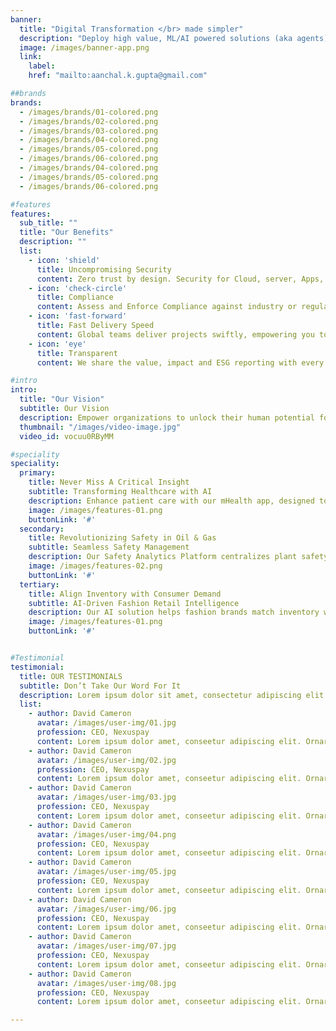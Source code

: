 ```yaml
---
banner:
  title: "Digital Transformation </br> made simpler"
  description: "Deploy high value, ML/AI powered solutions (aka agents) to drive innovation and operational efficiency, with robust data governance and sovereignty."
  image: /images/banner-app.png
  link:
    label: 
    href: "mailto:aanchal.k.gupta@gmail.com"

##brands
brands:
  - /images/brands/01-colored.png
  - /images/brands/02-colored.png
  - /images/brands/03-colored.png
  - /images/brands/04-colored.png
  - /images/brands/05-colored.png
  - /images/brands/06-colored.png
  - /images/brands/04-colored.png
  - /images/brands/05-colored.png
  - /images/brands/06-colored.png

#features
features:
  sub_title: ""
  title: "Our Benefits"
  description: ""
  list:
    - icon: 'shield'
      title: Uncompromising Security 
      content: Zero trust by design. Security for Cloud, server, Apps, APIs or the Edge for Industrial IoT & OT systems.
    - icon: 'check-circle'
      title: Compliance
      content: Assess and Enforce Compliance against industry or regulatory compliance framework.
    - icon: 'fast-forward'
      title: Fast Delivery Speed
      content: Global teams deliver projects swiftly, empowering you to achieve strategic goals faster.
    - icon: 'eye'
      title: Transparent
      content: We share the value, impact and ESG reporting with every engagement.

#intro
intro:
  title: "Our Vision"
  subtitle: Our Vision
  description: Empower organizations to unlock their human potential for solving complex problems by simplifying, democratizing, and delivering on technology.
  thumbnail: "/images/video-image.jpg"
  video_id: vocuu0RByMM

#speciality
speciality:
  primary:
    title: Never Miss A Critical Insight
    subtitle: Transforming Healthcare with AI
    description: Enhance patient care with our mHealth app, designed to remotely identify respiratory issues using advanced ML\/AI. Streamline data collection, reduce costs, and improve patient outcomes with our innovative technology. </br> <strong>Impact</strong> - Saved 5,250 clinical hours and $525,000 in data collection costs.
    image: /images/features-01.png
    buttonLink: '#'
  secondary:
    title: Revolutionizing Safety in Oil & Gas
    subtitle: Seamless Safety Management
    description: Our Safety Analytics Platform centralizes plant safety, quality, and audit assessments. By integrating user feedback, we ensure a responsive system that meets real-world needs. </br> <strong>Impact</strong> - Increased audit schedule adherence and improved operational efficiency within the first year.
    image: /images/features-02.png
    buttonLink: '#'
  tertiary:
    title: Align Inventory with Consumer Demand
    subtitle: AI-Driven Fashion Retail Intelligence
    description: Our AI solution helps fashion brands match inventory with consumer trends, reducing waste and increasing sales. Developed with top-tier data architects and fashion experts, this system forecasts demand accurately.  </br> <strong>Impact</strong> - Estimated savings of $250M in product waste and $350M in new sales.
    image: /images/features-01.png
    buttonLink: '#'


#Testimonial
testimonial:
  title: OUR TESTIMONIALS
  subtitle: Don’t Take Our Word For It
  description: Lorem ipsum dolor sit amet, consectetur adipiscing elit. Morbi egestas </br> Werat viverra id et aliquet. vulputate egestas sollicitudin.
  list:
    - author: David Cameron
      avatar: /images/user-img/01.jpg
      profession: CEO, Nexuspay
      content: Lorem ipsum dolor amet, conseetur adipiscing elit. Ornare quam porta arcu congue felis volutpat. Vitae lectudbfs pellentesque vitae dolor
    - author: David Cameron
      avatar: /images/user-img/02.jpg
      profession: CEO, Nexuspay
      content: Lorem ipsum dolor amet, conseetur adipiscing elit. Ornare quam porta arcu congue felis volutpat. Vitae lectudbfs pellentesque vitae dolor
    - author: David Cameron
      avatar: /images/user-img/03.jpg
      profession: CEO, Nexuspay
      content: Lorem ipsum dolor amet, conseetur adipiscing elit. Ornare quam porta arcu congue felis volutpat. Vitae lectudbfs pellentesque vitae dolor
    - author: David Cameron
      avatar: /images/user-img/04.png
      profession: CEO, Nexuspay
      content: Lorem ipsum dolor amet, conseetur adipiscing elit. Ornare quam porta arcu congue felis volutpat. Vitae lectudbfs pellentesque vitae dolor
    - author: David Cameron
      avatar: /images/user-img/05.jpg
      profession: CEO, Nexuspay
      content: Lorem ipsum dolor amet, conseetur adipiscing elit. Ornare quam porta arcu congue felis volutpat. Vitae lectudbfs pellentesque vitae dolor
    - author: David Cameron
      avatar: /images/user-img/06.jpg
      profession: CEO, Nexuspay
      content: Lorem ipsum dolor amet, conseetur adipiscing elit. Ornare quam porta arcu congue felis volutpat. Vitae lectudbfs pellentesque vitae dolor
    - author: David Cameron
      avatar: /images/user-img/07.jpg
      profession: CEO, Nexuspay
      content: Lorem ipsum dolor amet, conseetur adipiscing elit. Ornare quam porta arcu congue felis volutpat. Vitae lectudbfs pellentesque vitae dolor
    - author: David Cameron
      avatar: /images/user-img/08.jpg
      profession: CEO, Nexuspay
      content: Lorem ipsum dolor amet, conseetur adipiscing elit. Ornare quam porta arcu congue felis volutpat. Vitae lectudbfs pellentesque vitae dolor

---
```

